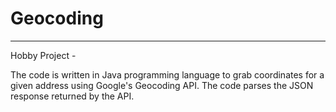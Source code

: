 # Geocoding
----------------
Hobby Project -

The code is written in Java programming language to grab coordinates for a given address using Google's Geocoding API. 
The code parses the JSON response returned by the API.
